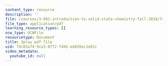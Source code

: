 ```yaml
---
content_type: resource
description: ''
file: /courses/3-091-introduction-to-solid-state-chemistry-fall-2018/74c83a749ca30f727d45e4026ec1e01c_qpT5gDAQtD0.pdf
file_type: application/pdf
learning_resource_types: []
ocw_type: OCWFile
resourcetype: Document
title: 3play pdf file
uid: 74c83a74-9ca3-0f72-7d45-e4026ec1e01c
video_metadata:
  youtube_id: null
---
```

